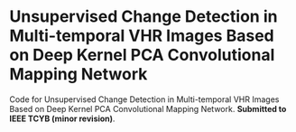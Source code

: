 # Unsupervised Change Detection in Multi-temporal VHR Images Based on Deep Kernel PCA Convolutional Mapping Network
Code for Unsupervised Change Detection in Multi-temporal VHR Images Based on Deep Kernel PCA Convolutional Mapping Network.
**Submitted to IEEE TCYB (minor revision)**.
